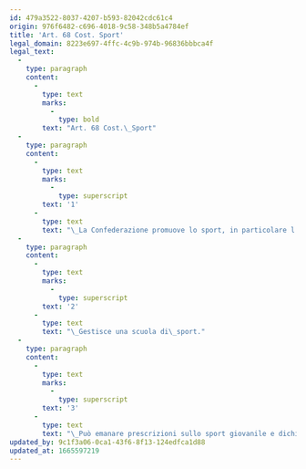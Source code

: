 ```yaml
---
id: 479a3522-8037-4207-b593-82042cdc61c4
origin: 976f6482-c696-4018-9c58-348b5a4784ef
title: 'Art. 68 Cost. Sport'
legal_domain: 8223e697-4ffc-4c9b-974b-96836bbbca4f
legal_text:
  -
    type: paragraph
    content:
      -
        type: text
        marks:
          -
            type: bold
        text: "Art. 68 Cost.\_Sport"
  -
    type: paragraph
    content:
      -
        type: text
        marks:
          -
            type: superscript
        text: '1'
      -
        type: text
        text: "\_La Confederazione promuove lo sport, in particolare l’educazione sportiva."
  -
    type: paragraph
    content:
      -
        type: text
        marks:
          -
            type: superscript
        text: '2'
      -
        type: text
        text: "\_Gestisce una scuola di\_sport."
  -
    type: paragraph
    content:
      -
        type: text
        marks:
          -
            type: superscript
        text: '3'
      -
        type: text
        text: "\_Può emanare prescrizioni sullo sport giovanile e dichiarare obbligatorio l’insegnamento dello sport nelle scuole."
updated_by: 9c1f3a06-0ca1-43f6-8f13-124edfca1d88
updated_at: 1665597219
---
```

